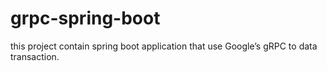 # grpc-spring-boot
this project contain spring boot application that use Google’s gRPC to data transaction.
